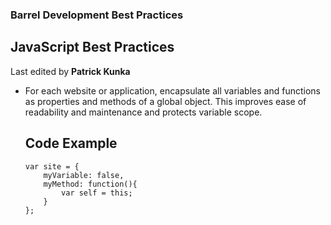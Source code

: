 ### Barrel Development Best Practices

JavaScript Best Practices
-------------------------

Last edited by **Patrick Kunka**

*	For each website or application, encapsulate all variables and functions as properties and methods of a global object. This improves ease of readability and maintenance and protects variable scope.

	## Code Example
	
		var site = {
			myVariable: false,
			myMethod: function(){
				var self = this;
			}
		};